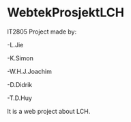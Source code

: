 # WebtekProsjektLCH

IT2805 Project made by: 

-L.Jie

-K.Simon

-W.H.J.Joachim

-D.Didrik

-T.D.Huy

It is a web project about LCH.

